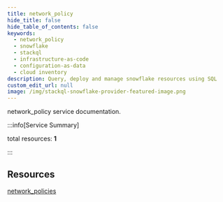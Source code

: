 ```yaml
---
title: network_policy
hide_title: false
hide_table_of_contents: false
keywords:
  - network_policy
  - snowflake
  - stackql
  - infrastructure-as-code
  - configuration-as-data
  - cloud inventory
description: Query, deploy and manage snowflake resources using SQL
custom_edit_url: null
image: /img/stackql-snowflake-provider-featured-image.png
---
```


network_policy service documentation.

:::info[Service Summary]

total resources: __1__  

:::

## Resources
<div class="row">
<div class="providerDocColumn">
<a href="/services/network_policy/network_policies/">network_policies</a>
</div>
<div class="providerDocColumn">

</div>
</div>